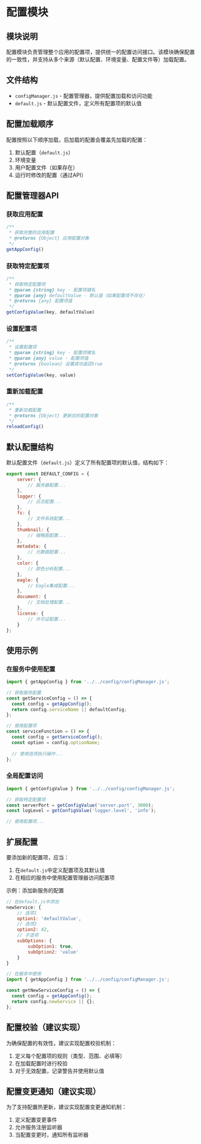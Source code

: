 # 配置模块

## 模块说明

配置模块负责管理整个应用的配置项，提供统一的配置访问接口。该模块确保配置的一致性，并支持从多个来源（默认配置、环境变量、配置文件等）加载配置。

## 文件结构

- `configManager.js` - 配置管理器，提供配置加载和访问功能
- `default.js` - 默认配置文件，定义所有配置项的默认值

## 配置加载顺序

配置按照以下顺序加载，后加载的配置会覆盖先加载的配置：

1. 默认配置（`default.js`）
2. 环境变量
3. 用户配置文件（如果存在）
4. 运行时修改的配置（通过API）

## 配置管理器API

### 获取应用配置

```javascript
/**
 * 获取完整的应用配置
 * @returns {Object} 应用配置对象
 */
getAppConfig()
```

### 获取特定配置项

```javascript
/**
 * 获取特定配置项
 * @param {string} key - 配置项键名
 * @param {any} defaultValue - 默认值（如果配置项不存在）
 * @returns {any} 配置项值
 */
getConfigValue(key, defaultValue)
```

### 设置配置项

```javascript
/**
 * 设置配置项
 * @param {string} key - 配置项键名
 * @param {any} value - 配置项值
 * @returns {boolean} 设置成功返回true
 */
setConfigValue(key, value)
```

### 重新加载配置

```javascript
/**
 * 重新加载配置
 * @returns {Object} 更新后的配置对象
 */
reloadConfig()
```

## 默认配置结构

默认配置文件（`default.js`）定义了所有配置项的默认值，结构如下：

```javascript
export const DEFAULT_CONFIG = {
    server: {
        // 服务器配置...
    },
    logger: {
        // 日志配置...
    },
    fs: {
        // 文件系统配置...
    },
    thumbnail: {
        // 缩略图配置...
    },
    metadata: {
        // 元数据配置...
    },
    color: {
        // 颜色分析配置...
    },
    eagle: {
        // Eagle集成配置...
    },
    document: {
        // 文档处理配置...
    },
    license: {
        // 许可证配置...
    }
};
```

## 使用示例

### 在服务中使用配置

```javascript
import { getAppConfig } from '../../config/configManager.js';

// 获取服务配置
const getServiceConfig = () => {
  const config = getAppConfig();
  return config.serviceName || defaultConfig;
};

// 使用配置项
const serviceFunction = () => {
  const config = getServiceConfig();
  const option = config.optionName;
  
  // 使用选项执行操作...
};
```

### 全局配置访问

```javascript
import { getConfigValue } from '../../config/configManager.js';

// 获取特定配置项
const serverPort = getConfigValue('server.port', 3000);
const logLevel = getConfigValue('logger.level', 'info');

// 使用配置项...
```

## 扩展配置

要添加新的配置项，应当：

1. 在`default.js`中定义配置项及其默认值
2. 在相应的服务中使用配置管理器访问配置项

示例：添加新服务的配置

```javascript
// 在default.js中添加
newService: {
    // 选项1
    option1: 'defaultValue',
    // 选项2
    option2: 42,
    // 子选项
    subOptions: {
        subOption1: true,
        subOption2: 'value'
    }
}

// 在服务中使用
import { getAppConfig } from '../../config/configManager.js';

const getNewServiceConfig = () => {
  const config = getAppConfig();
  return config.newService || {};
};
```

## 配置校验（建议实现）

为确保配置的有效性，建议实现配置校验机制：

1. 定义每个配置项的规则（类型、范围、必填等）
2. 在加载配置时进行校验
3. 对于无效配置，记录警告并使用默认值

## 配置变更通知（建议实现）

为了支持配置热更新，建议实现配置变更通知机制：

1. 定义配置变更事件
2. 允许服务注册监听器
3. 当配置变更时，通知所有监听器 
